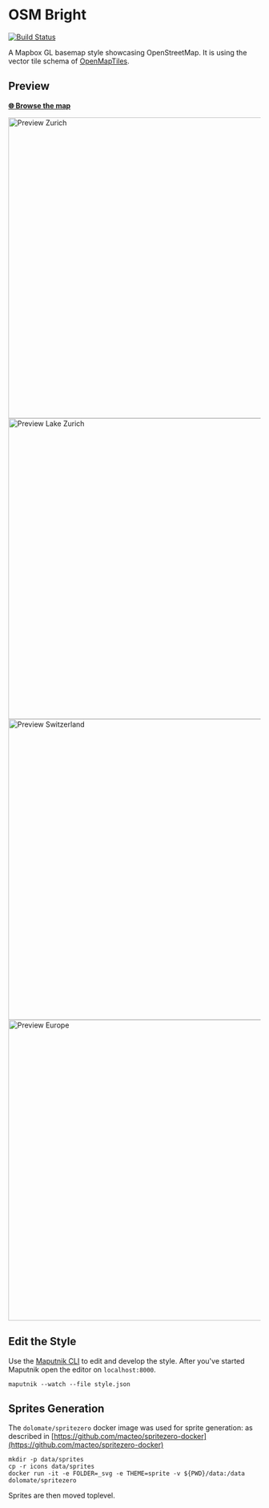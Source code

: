 # OSM Bright
[![Build Status](https://travis-ci.org/openmaptiles/osm-bright-gl-style.svg?branch=master)](https://travis-ci.org/openmaptiles/osm-bright-gl-style)

A Mapbox GL basemap style showcasing OpenStreetMap.
It is using the vector tile
schema of [OpenMapTiles](https://github.com/openmaptiles/openmaptiles).

## Preview

**[:globe_with_meridians: Browse the map](https://openmaptiles.github.io/osm-bright-gl-style)**

<img src="https://github.com/openmaptiles/osm-bright-gl-style/raw/gh-pages/preview/preview-15.png" width="600" title="Preview Zurich">

<img src="https://github.com/openmaptiles/osm-bright-gl-style/raw/gh-pages/preview/preview-10.png" width="600" title="Preview Lake Zurich">

<img src="https://github.com/openmaptiles/osm-bright-gl-style/raw/gh-pages/preview/preview-7.png" width="600" title="Preview Switzerland">

<img src="https://github.com/openmaptiles/osm-bright-gl-style/raw/gh-pages/preview/preview-4.png" width="600" title="Preview Europe">

## Edit the Style

Use the [Maputnik CLI](http://openmaptiles.org/docs/style/maputnik/) to edit and develop the style.
After you've started Maputnik open the editor on `localhost:8000`.

```
maputnik --watch --file style.json
```

## Sprites Generation

The `dolomate/spritezero` docker image was used for sprite generation:
as described in [https://github.com/macteo/spritezero-docker](https://github.com/macteo/spritezero-docker)

```
mkdir -p data/sprites
cp -r icons data/sprites
docker run -it -e FOLDER=_svg -e THEME=sprite -v ${PWD}/data:/data dolomate/spritezero
```

Sprites are then moved toplevel.
